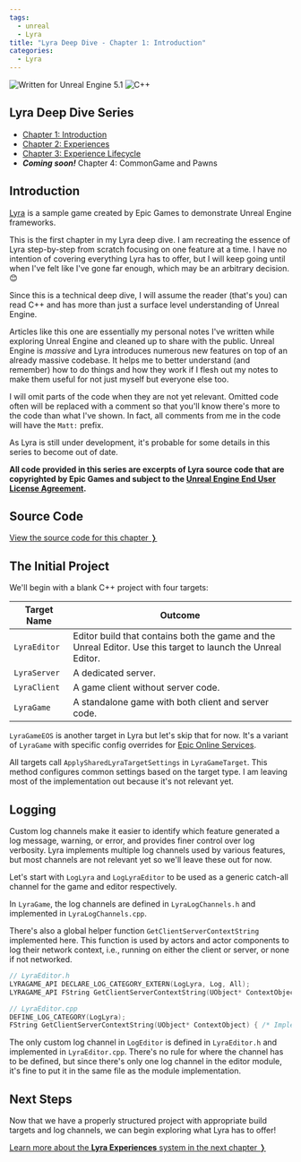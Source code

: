 ```yaml
---
tags: 
  - unreal
  - Lyra
title: "Lyra Deep Dive - Chapter 1: Introduction"
categories: 
  - Lyra
---
```


<img src="https://img.shields.io/badge/Unreal%20Engine-5.1-informational" alt="Written for Unreal Engine 5.1"> <img src="https://img.shields.io/badge/-C%2B%2B-orange" alt="C++">

## Lyra Deep Dive Series
* [Chapter 1: Introduction](https://unrealist.org/lyra-part-1/)
* [Chapter 2: Experiences](https://unrealist.org/lyra-part-2/)
* [Chapter 3: Experience Lifecycle](https://unrealist.org/lyra-part-3/)
* ***Coming soon!*** Chapter 4: CommonGame and Pawns

## Introduction
[Lyra](https://docs.unrealengine.com/5.1/en-US/lyra-sample-game-in-unreal-engine/) is a sample game created by Epic Games to demonstrate Unreal Engine frameworks.

This is the first chapter in my Lyra deep dive. I am recreating the essence of Lyra step-by-step from scratch focusing on one feature at a time. I have no intention of covering everything Lyra has to offer, but I will keep going until when I've felt like I've gone far enough, which may be an arbitrary decision. 😊

Since this is a technical deep dive, I will assume the reader (that's you) can read C++ and has more than just a surface level understanding of Unreal Engine.

Articles like this one are essentially my personal notes I've written while exploring Unreal Engine and cleaned up to share with the public. Unreal Engine is *massive* and Lyra introduces numerous new features on top of an already massive codebase. It helps me to better understand (and remember) how to do things and how they work if I flesh out my notes to make them useful for not just myself but everyone else too.

I will omit parts of the code when they are not yet relevant. Omitted code often will be replaced with a comment so that you'll know there's more to the code than what I've shown. In fact, all comments from me in the code will have the `Matt:` prefix.

As Lyra is still under development, it's probable for some details in this series to become out of date.

**All code provided in this series are excerpts of Lyra source code that are copyrighted by Epic Games and subject to the 
[Unreal Engine End User License Agreement](https://www.unrealengine.com/en-US/eula/unreal).**

## Source Code
[View the source code for this chapter ❭](https://github.com/the-unrealist/lyra-deep-dive/tree/chapter1-introduction)

## The Initial Project
We'll begin with a blank C++ project with four targets:

|Target Name|Outcome|
|-----------|-------|
|`LyraEditor`|Editor build that contains both the game and the Unreal Editor. Use this target to launch the Unreal Editor.|
|`LyraServer`|A dedicated server.|
|`LyraClient`|A game client without server code.|
|`LyraGame`|A standalone game with both client and server code.|

`LyraGameEOS` is another target in Lyra but let's skip that for now. It's a variant of `LyraGame` with specific config overrides for [Epic Online Services](https://dev.epicgames.com/en-US/services).

All targets call `ApplySharedLyraTargetSettings` in `LyraGameTarget`. This method configures common settings based on the target type. I am leaving most of the implementation out because it's not relevant yet.

## Logging
Custom log channels make it easier to identify which feature generated a log message, warning, or error, and provides finer control over log verbosity. Lyra implements multiple log channels used by various features, but most channels are not relevant yet so we'll leave these out for now.

Let's start with `LogLyra` and `LogLyraEditor` to be used as a generic catch-all channel for the game and editor respectively.

In `LyraGame`, the log channels are defined in `LyraLogChannels.h` and implemented in `LyraLogChannels.cpp`. 

There's also a global helper function `GetClientServerContextString` implemented here. This function is used by actors and actor components to log their network context, i.e., running on either the client or server, or none if not networked.

```cpp
// LyraEditor.h
LYRAGAME_API DECLARE_LOG_CATEGORY_EXTERN(LogLyra, Log, All);
LYRAGAME_API FString GetClientServerContextString(UObject* ContextObject = nullptr);

// LyraEditor.cpp
DEFINE_LOG_CATEGORY(LogLyra);
FString GetClientServerContextString(UObject* ContextObject) { /* Implementation */ }
```

The only custom log channel in `LogEditor` is defined in `LyraEditor.h` and implemented in `LyraEditor.cpp`. There's no rule for where the channel has to be defined, but since there's only one log channel in the editor module, it's fine to put it in the same file as the module implementation.

## Next Steps
Now that we have a properly structured project with appropriate build targets and log channels, we can begin exploring what Lyra has to offer!

[Learn more about the **Lyra Experiences** system in the next chapter ❭](https://unrealist.org/lyra-part-2/)
